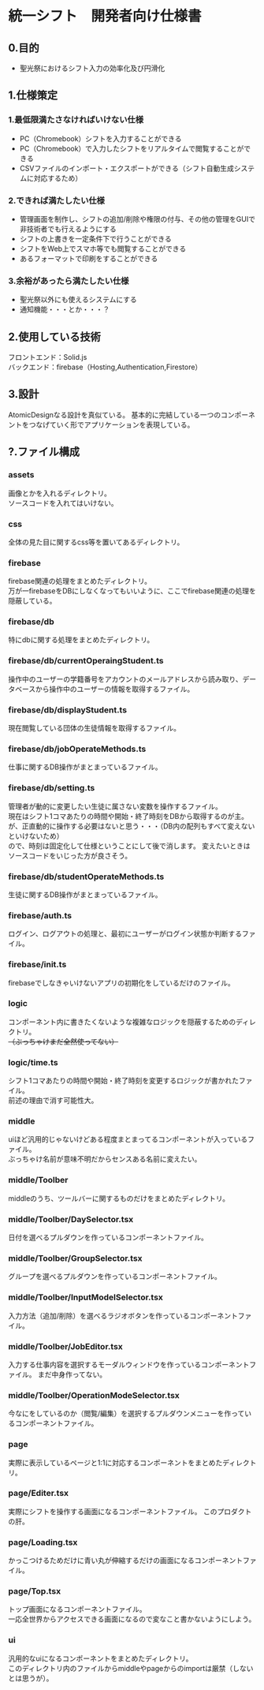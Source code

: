 # 統一シフト　開発者向け仕様書

## 0.目的
* 聖光祭におけるシフト入力の効率化及び円滑化

## 1.仕様策定

### 1.最低限満たさなければいけない仕様
* PC（Chromebook）シフトを入力することができる
* PC（Chromebook）で入力したシフトをリアルタイムで閲覧することができる
* CSVファイルのインポート・エクスポートができる（シフト自動生成システムに対応するため）

### 2.できれば満たしたい仕様
* 管理画面を制作し、シフトの追加/削除や権限の付与、その他の管理をGUIで非技術者でも行えるようにする
* シフトの上書きを一定条件下で行うことができる
* シフトをWeb上でスマホ等でも閲覧することができる
* あるフォーマットで印刷をすることができる

### 3.余裕があったら満たしたい仕様
* 聖光祭以外にも使えるシステムにする
* 通知機能・・・とか・・・？

## 2.使用している技術
フロントエンド：Solid.js  
バックエンド：firebase（Hosting,Authentication,Firestore）  

## 3.設計
AtomicDesignなる設計を真似ている。
基本的に完結している一つのコンポーネントをつなげていく形でアプリケーションを表現している。

## ?.ファイル構成

### assets
画像とかを入れるディレクトリ。  
ソースコードを入れてはいけない。  

### css
全体の見た目に関するcss等を置いてあるディレクトリ。  

### firebase
firebase関連の処理をまとめたディレクトリ。  
万が一firebaseをDBにしなくなってもいいように、ここでfirebase関連の処理を隠蔽している。  

### firebase/db
特にdbに関する処理をまとめたディレクトリ。  

### firebase/db/currentOperaingStudent.ts
操作中のユーザーの学籍番号をアカウントのメールアドレスから読み取り、データベースから操作中のユーザーの情報を取得するファイル。  

### firebase/db/displayStudent.ts
現在閲覧している団体の生徒情報を取得するファイル。  

### firebase/db/jobOperateMethods.ts
仕事に関するDB操作がまとまっているファイル。  

### firebase/db/setting.ts
管理者が動的に変更したい生徒に属さない変数を操作するファイル。  
現在はシフト1コマあたりの時間や開始・終了時刻をDBから取得するのが主。  
が、正直動的に操作する必要はないと思う・・・（DB内の配列もすべて変えないといけないため）  
ので、時刻は固定化して仕様ということにして後で消します。
変えたいときはソースコードをいじった方が良さそう。

### firebase/db/studentOperateMethods.ts
生徒に関するDB操作がまとまっているファイル。

### firebase/auth.ts
ログイン、ログアウトの処理と、最初にユーザーがログイン状態か判断するファイル。

### firebase/init.ts
firebaseでしなきゃいけないアプリの初期化をしているだけのファイル。

### logic
コンポーネント内に書きたくないような複雑なロジックを隠蔽するためのディレクトリ。  
~~（ぶっちゃけまだ全然使ってない）~~  

### logic/time.ts
シフト1コマあたりの時間や開始・終了時刻を変更するロジックが書かれたファイル。  
前述の理由で消す可能性大。

### middle
uiほど汎用的じゃないけどある程度まとまってるコンポーネントが入っているファイル。  
ぶっちゃけ名前が意味不明だからセンスある名前に変えたい。

### middle/Toolber
middleのうち、ツールバーに関するものだけをまとめたディレクトリ。

### middle/Toolber/DaySelector.tsx
日付を選べるプルダウンを作っているコンポーネントファイル。

### middle/Toolber/GroupSelector.tsx
グループを選べるプルダウンを作っているコンポーネントファイル。

### middle/Toolber/InputModelSelector.tsx
入力方法（追加/削除）を選べるラジオボタンを作っているコンポーネントファイル。

### middle/Toolber/JobEditor.tsx
入力する仕事内容を選択するモーダルウィンドウを作っているコンポーネントファイル。
まだ中身作ってない。

### middle/Toolber/OperationModeSelector.tsx
今なにをしているのか（閲覧/編集）を選択するプルダウンメニューを作っているコンポーネントファイル。

### page
実際に表示しているページと1:1に対応するコンポーネントをまとめたディレクトリ。

### page/Editer.tsx
実際にシフトを操作する画面になるコンポーネントファイル。
このプロダクトの肝。

### page/Loading.tsx
かっこつけるためだけに青い丸が伸縮するだけの画面になるコンポーネントファイル。

### page/Top.tsx
トップ画面になるコンポーネントファイル。  
一応全世界からアクセスできる画面になるので変なこと書かないようにしよう。

### ui
汎用的なuiになるコンポーネントをまとめたディレクトリ。  
このディレクトリ内のファイルからmiddleやpageからのimportは厳禁（しないとは思うが）。
